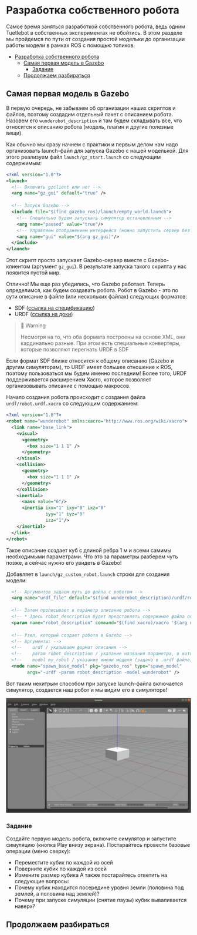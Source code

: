 # Разработка собственного робота

Самое время заняться разработкой собственного робота, ведь одним Tuetlebot в собственных экспериментах не обойтись. В этом разделе мы пройдемся по пути от создания простой модельки до организации работы модели в рамках ROS с помощью топиков.

- [Разработка собственного робота](#разработка-собственного-робота)
  - [Самая первая модель в Gazebo](#самая-первая-модель-в-gazebo)
    - [Задание](#задание)
  - [Продолжаем разбираться](#продолжаем-разбираться)

## Самая первая модель в Gazebo

В первую очередь, не забываем об организации наших скриптов и файлов, поэтому создадим отдельный пакет с описанием робота. Назовем его `wunderobot_description` и там будем складывать все, что относится к описанию робота (модель, плагин и другие полезные вещи).

Как обычно мы сразу начнем с практики и первым делом нам надо организовать launch-файл для запуска Gazebo с нашей моделькой. Для этого реализуем файл `launch/gz_start.launch` со следующим содержимым:
```xml
<?xml version="1.0"?>
<launch>
  <!-- Включить gzclient или нет -->
  <arg name="gz_gui" default="true" />

  <!-- Запуск Gazebo -->
  <include file="$(find gazebo_ros)/launch/empty_world.launch">
    <!-- Специально будем запускать симулятор остановленным -->
    <arg name="paused" value="true"/>
    <!-- Управляем отображением интерфейса (можно запустить сервер без клиента) -->
    <arg name="gui" value="$(arg gz_gui)"/>
  </include>
</launch>
```

Этот скрипт просто запускает Gazebo-сервер вместе с Gazebo-клиентом (аргумент `gz_gui`). В результате запуска такого скрипта у нас появится пустой мир. 

Отлично! Мы еще раз убедились, что Gazebo работает. Теперь определимся, как будем создавать робота. Робот в Gazebo - это по сути описание в файле (или нескольких файлах) следующих форматов:
- SDF ([ссылка на спецификацию](http://sdformat.org/spec))
- URDF ([ссылка на доки](http://wiki.ros.org/urdf))

> 🚧 Warning
>
> Несмотря на то, что оба формата построены на основе XML, они кардинально разные. При этом есть специальные конвертеры, которые позволяют перегнать URDF в SDF

Если формат SDF ближе относится к общему описанию (Gazebo и другим симуляторам), то URDF имеет большее отношение к ROS, поэтому пользоваться мы будем именно последним! Более того, URDF поддерживается расширением Xacro, которое позволяет организовывать описание с помощью макросов.

Начало создания робота происходит с создания файла `urdf/robot.urdf.xacro` со следующим содержанием:
```xml
<?xml version="1.0"?>
<robot name="wunderobot" xmlns:xacro="http://www.ros.org/wiki/xacro">
  <link name="base_link">
    <visual>
      <geometry>
        <box size="1 1 1" />
      </geometry>
    </visual>
    <collision>
      <geometry>
        <box size="1 1 1" />
      </geometry>
    </collision>
    <inertial>
      <mass value="6"/>
      <inertia ixx="1" ixy="0" ixz="0"
               iyy="1" iyz="0"
               izz="1"/>
    </inertial>
  </link>
</robot>
```

Такое описание создает куб с длиной ребра 1 м и всеми самимы необходимыми параметрами. Что это за параметры разберем чуть позже, а сейчас нужно его увидеть в Gazebo!

Добавляет в `launch/gz_custom_robot.launch` строки для создания модели:
```xml
  <!-- Аргументов задаем путь до файла с роботом -->
  <arg name="urdf_file" default="$(find wunderobot_description)/urdf/robot.urdf.xacro" />
  
  <!-- Затем прописывает в параметр описание робота -->
  <!-- * Здесь robot_description будет представлять содержимое файла описания -->
  <param name="robot_description" command="$(find xacro)/xacro '$(arg urdf_file)'" />

  <!-- Узел, который создает робота в Gazebo -->
  <!-- Аргументы: -->
  <!--    urdf / указываем формат описания -->
  <!--    param robot_description / указание названия параметра, в котором хранится описание -->
  <!--    model my_robot / указание имени модели (задано в .urdf файле), которую надо создать -->
  <node name="spawn_base_model" pkg="gazebo_ros" type="spawn_model"
        args="-urdf -param robot_description -model wunderobot" />
```

Вот таким нехитрым способом при запуске launch-файла включается симулятор, создается наш робот и мы видим его в симуляторе!
<p align="center">
<img src="_gazebo_first_start.png">
</p>

### Задание

Создайте первую модель робота, включите симулятор и запустите симуляцию (кнопка Play внизу экрана). Постарайтесь провести базовые операции (меню сверху):
- Переместите кубик по каждой из осей
- Поверните кубик по каждой из осей
- Измените размер кубика
А также постарайтесь ответить на следующие вопросы:
- Почему кубик находится посередине уровня земли (половина под землей, а половина над землей)?
- Почему при запуске симуляции (снятие паузы) кубик вываливается наверх?

## Продолжаем разбираться



